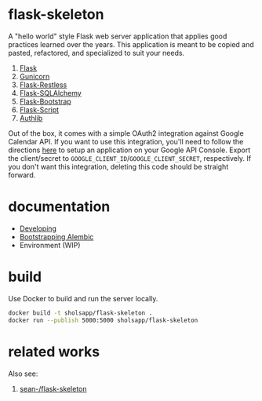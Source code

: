 # flask-skeleton

A "hello world" style Flask web server application that applies good practices
learned over the years. This application is meant to be copied and pasted,
refactored, and specialized to suit your needs.

  1. [Flask](http://flask.pocoo.org/)
  2. [Gunicorn](http://gunicorn.org/)
  3. [Flask-Restless](https://flask-restless.readthedocs.org/en/latest/)
  4. [Flask-SQLAlchemy](https://pythonhosted.org/Flask-SQLAlchemy/)
  5. [Flask-Bootstrap](http://pythonhosted.org/Flask-Bootstrap/)
  6. [Flask-Script](http://flask-script.readthedocs.org/en/latest/)
  7. [Authlib](https://docs.authlib.org/en/latest/index.html)

Out of the box, it comes with a simple OAuth2 integration against Google
Calendar API.  If you want to use this integration, you'll need to follow the
directions [here](https://developers.google.com/calendar/auth) to setup an
application on your Google API Console. Export the client/secret to
`GOOGLE_CLIENT_ID`/`GOOGLE_CLIENT_SECRET`, respectively. If you don't want this
integration, deleting this code should be straight forward.

# documentation

- [Developing](./docs/developing.md)
- [Bootstrapping Alembic](./docs/bootstrapping-alembic.md)
- Environment (WIP)

# build

Use Docker to build and run the server locally.

```bash
docker build -t sholsapp/flask-skeleton .
docker run --publish 5000:5000 sholsapp/flask-skeleton
```

# related works

Also see:

  1. [sean-/flask-skeleton](https://github.com/sean-/flask-skeleton)
